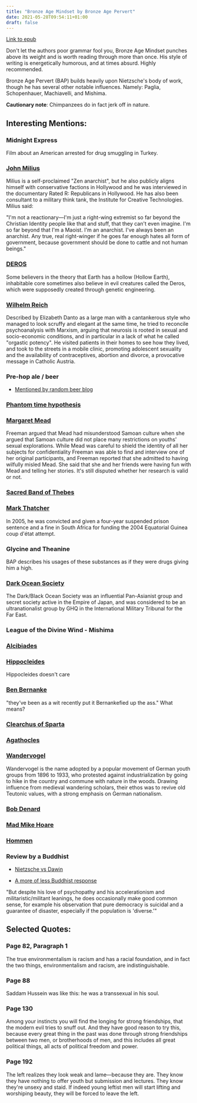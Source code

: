 ```yaml
---
title: "Bronze Age Mindset by Bronze Age Pervert"
date: 2021-05-28T09:54:11+01:00
draft: false
---
```


[Link to epub](/books/bronze_age_mindset.epub)

Don't let the authors poor grammar fool you, Bronze Age Mindset punches above its weight and is worth reading through 
more than once. His style of writing is energetically humorous, and at times absurd. Highly recommended.

Bronze Age Pervert (BAP) builds heavily upon Nietzsche's body of work, though he has several other notable influences.
Namely: Paglia, Schopenhauer, Machiavelli, and Mishima.

**Cautionary note**: Chimpanzees do in fact jerk off in nature.

## Interesting Mentions:

### Midnight Express
Film about an American arrested for drug smuggling in Turkey.

### [John Milius](https://en.wikipedia.org/wiki/John_Milius#Personal_life)

Milius is a self-proclaimed "Zen anarchist", but he also publicly aligns himself with conservative factions in Hollywood and he was interviewed in the documentary Rated R: Republicans in Hollywood. He has also been consultant to a military think tank, the Institute for Creative Technologies. Milius said:

"I'm not a reactionary—I'm just a right-wing extremist so far beyond the Christian Identity people like that and stuff, that they can't even imagine. I'm so far beyond that I'm a Maoist. I'm an anarchist. I've always been an anarchist. Any true, real right-winger if he goes far enough hates all form of government, because government should be done to cattle and not human beings."

### [DEROS](https://anomalien.com/deros-advanced-creatures-from-beneath-the-hollow-earth/)

Some believers in the theory that Earth has a hollow (Hollow Earth), inhabitable core sometimes also believe in evil creatures called the Deros, which were supposedly created through genetic engineering.

### [Wilhelm Reich](https://en.wikipedia.org/wiki/Wilhelm_Reich)

Described by Elizabeth Danto as a large man with a cantankerous style who managed to look scruffy and elegant at the same time, he tried to reconcile psychoanalysis with Marxism, arguing that neurosis is rooted in sexual and socio-economic conditions, and in particular in a lack of what he called "orgastic potency".
He visited patients in their homes to see how they lived, and took to the streets in a mobile clinic, promoting adolescent sexuality and the availability of contraceptives, abortion and divorce, a provocative message in Catholic Austria.

### Pre-hop ale / beer

* [Mentioned by random beer blog](https://zythophile.co.uk/2014/02/28/was-it-ever-gruit-britain-the-herb-ale-tradition/)

### [Phantom time hypothesis](https://en.wikipedia.org/wiki/Phantom_time_hypothesis)

### [Margaret Mead](https://en.wikipedia.org/wiki/Margaret_Mead)

Freeman argued that Mead had misunderstood Samoan culture when she argued that Samoan culture did not place many restrictions on youths' sexual explorations.
While Mead was careful to shield the identity of all her subjects for confidentiality Freeman was able to find and interview one of her original participants, and Freeman reported that she admitted to having wilfully misled Mead. She said that she and her friends were having fun with Mead and telling her stories.
It's still disputed whether her research is valid or not.

### [Sacred Band of Thebes](https://en.wikipedia.org/wiki/Sacred_Band_of_Thebes)

### [Mark Thatcher](https://en.wikipedia.org/wiki/Mark_Thatcher)

In 2005, he was convicted and given a four-year suspended prison sentence and a fine in South Africa for funding the 2004 Equatorial Guinea coup d'état attempt.

### Glycine and Theanine

BAP describes his usages of these substances as if they were drugs giving him a high.

### [Dark Ocean Society](https://en.wikipedia.org/wiki/Gen%27y%C5%8Dsha)

The Dark/Black Ocean Society was an influential Pan-Asianist group and secret society active in the Empire of Japan, and was considered to be an ultranationalist group by GHQ in the International Military Tribunal for the Far East.

### League of the Divine Wind - Mishima

### [Alcibiades](https://en.wikipedia.org/wiki/Alcibiades)

### [Hippocleides](https://en.wikipedia.org/wiki/Hippocleides)

Hippocleides doesn't care

### [Ben Bernanke](https://en.wikipedia.org/wiki/Ben_Bernanke)

"they’ve been as a wit recently put it Bernankefied up the ass." What means?

### [Clearchus of Sparta](https://en.wikipedia.org/wiki/Clearchus_of_Sparta)
 
### [Agathocles](https://www.britannica.com/biography/Agathocles)

### [Wandervogel](https://en.wikipedia.org/wiki/Wandervogel)

Wandervogel is the name adopted by a popular movement of German youth groups from 1896 to 1933, who protested against industrialization by going to hike in the country and commune with nature in the woods. Drawing influence from medieval wandering scholars, their ethos was to revive old Teutonic values, with a strong emphasis on German nationalism.

### [Bob Denard](https://en.wikipedia.org/wiki/Bob_Denard)

### [Mad Mike Hoare](https://en.wikipedia.org/wiki/Mad_Mike_Hoare)

### [Hommen](https://fr.wiktionary.org/wiki/Hommen)

### Review by a Buddhist

* [Nietzsche vs Dawin](https://politicallyincorrectdharma.blogspot.com/2021/06/bronze-age-mindset-nietzsche-vs-darwin.html)

* [A more of less Buddhist response](https://politicallyincorrectdharma.blogspot.com/2021/06/bronze-age-mindset-more-or-less.html)

"But despite his love of psychopathy and his accelerationism and militaristic/militant leanings, he does occasionally make good common sense, for example his observation that pure democracy is suicidal and a guarantee of disaster, especially if the population is 'diverse.'"

## Selected Quotes:

### Page 82, Paragraph 1
The true environmentalism is racism and has a racial foundation, and in fact the two things, environmentalism and racism, are indistinguishable.

### Page 88
Saddam Hussein was like this: he was a transsexual in his soul.

### Page 130
Among your instincts you will find the longing for strong friendships, that the modern evil tries to snuff out. And they have good reason to try this, because every great thing in the past was done through strong friendships between two men, or brotherhoods of men, and this includes all great political things, all acts of political freedom and power.

### Page 192
The left realizes they look weak and lame—because they are. They know they have nothing to offer youth but submission and lectures. They know they're unsexy and staid. If indeed young leftist men will start lifting and worshiping beauty, they will be forced to leave the left.